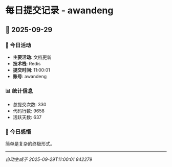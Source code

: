# 每日提交记录 - awandeng

## 📅 2025-09-29

### 🎯 今日活动
- **主要活动**: 文档更新
- **技术栈**: Redis
- **提交时间**: 11:00:01
- **账号**: awandeng

### 📊 统计信息
- 总提交次数: 330
- 代码行数: 9658
- 活跃天数: 637

### 💭 今日感悟
简单是复杂的终极形式。

---
*自动生成于 2025-09-29T11:00:01.942279*
